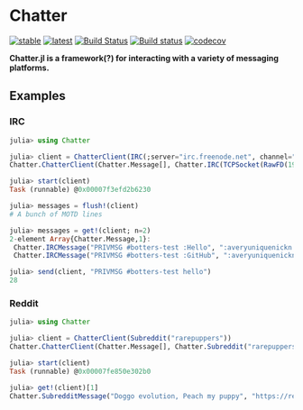 # Chatter

[![stable](https://img.shields.io/badge/docs-stable-blue.svg)](https://christopher-dG.github.io/Chatter.jl/stable)
[![latest](https://img.shields.io/badge/docs-latest-blue.svg)](https://christopher-dG.github.io/Chatter.jl/latest)
[![Build Status](https://travis-ci.org/christopher-dG/Chatter.jl.svg?branch=master)](https://travis-ci.org/christopher-dG/Chatter.jl)
[![Build status](https://ci.appveyor.com/api/projects/status/github/christopher-dG/Chatter.jl?svg=true)](https://ci.appveyor.com/project/christopher-dG/Chatter-jl)
[![codecov](https://codecov.io/gh/christopher-dG/Chatter.jl/branch/master/graph/badge.svg)](https://codecov.io/gh/christopher-dG/Chatter.jl)

**Chatter.jl is a framework(?) for interacting with a variety of messaging platforms.**

## Examples

### IRC

```julia
julia> using Chatter

julia> client = ChatterClient(IRC(;server="irc.freenode.net", channel="#botters-test"))
Chatter.ChatterClient(Chatter.Message[], Chatter.IRC(TCPSocket(RawFD(19) open, 0 bytes waiting)))

julia> start(client)
Task (runnable) @0x00007f3efd2b6230

julia> messages = flush!(client)
# A bunch of MOTD lines

julia> messages = get!(client; n=2)
2-element Array{Chatter.Message,1}:
 Chatter.IRCMessage("PRIVMSG #botters-test :Hello", ":averyuniquenickn!8ea07518@gateway/web/freenode/ip.142.160.117.24")
 Chatter.IRCMessage("PRIVMSG #botters-test :GitHub", ":averyuniquenickn!8ea07518@gateway/web/freenode/ip.142.160.117.24")

julia> send(client, "PRIVMSG #botters-test hello")
28
```

### Reddit

```julia
julia> using Chatter

julia> client = ChatterClient(Subreddit("rarepuppers"))
Chatter.ChatterClient(Chatter.Message[], Chatter.Subreddit("rarepuppers", "new"))

julia> start(client)
Task (runnable) @0x00007fe850e302b0

julia> get!(client)[1]
Chatter.SubredditMessage("Doggo evolution, Peach my puppy", "https://redd.it/6rip1o")
```
